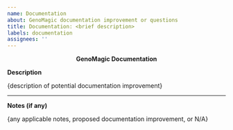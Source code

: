 ```yaml
---
name: Documentation
about: GenoMagic documentation improvement or questions
title: Documentation: <brief description>
labels: documentation
assignees: ''
---
```


<p align="center">
    <b>GenoMagic Documentation</b>
</p>

**Description**

{description of potential documentation improvement}

---

**Notes (if any)**

{any applicable notes, proposed documentation improvement, or N/A}
